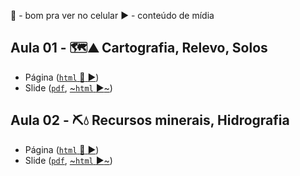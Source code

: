 
:iphone: - bom pra ver no celular
:arrow_forward: - conteúdo de mídia

## Aula 01 - 🗺️⛰️ Cartografia, Relevo, Solos

- Página ([`html` :iphone: :arrow_forward:](https://htmlpreview.github.io/?https://github.com/AleDTS/aulas-geo-fisica-podemos-mais/blob/main/aulas/aula01/aula01.html))
- Slide ([`pdf`](https://raw.githubusercontent.com/AleDTS/aulas-geo-fisica-podemos-mais/main/aulas/aula01/aula01-slide.pdf), [~`html` :arrow_forward:~](https://htmlpreview.github.io/?https://github.com/AleDTS/aulas-geo-fisica-podemos-mais/blob/main/aulas/aula01/aula01-slide.html))


## Aula 02 - ⛏️💧 Recursos minerais, Hidrografia


- Página ([`html` :iphone: :arrow_forward:](https://htmlpreview.github.io/?https://github.com/AleDTS/aulas-geo-fisica-podemos-mais/blob/main/aulas/aula02/aula02.html))
- Slide ([`pdf`](https://raw.githubusercontent.com/AleDTS/aulas-geo-fisica-podemos-mais/main/aulas/aula02/aula02-slide.pdf), [~`html` :arrow_forward:~](https://htmlpreview.github.io/?https://github.com/AleDTS/aulas-geo-fisica-podemos-mais/blob/main/aulas/aula02/aula02-slide.html))
